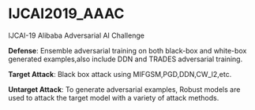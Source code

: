 # IJCAI2019_AAAC
IJCAI-19 Alibaba Adversarial AI Challenge

**Defense**: Ensemble adversarial training on both black-box and white-box generated examples,also include DDN and TRADES adversarial training.

**Target Attack**: Black box attack using MIFGSM,PGD,DDN,CW_l2,etc.

**Untarget Attack**: To generate adversarial examples, Robust models are used to attack the target model with a variety of attack methods.

